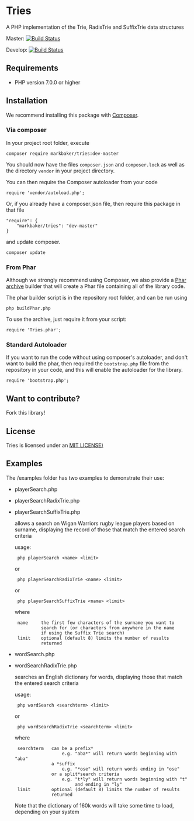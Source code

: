 Tries
======

A PHP implementation of the Trie, RadixTrie and SuffixTrie data structures

Master: [![Build Status](https://travis-ci.org/MarkBaker/Tries.png?branch=master)](http://travis-ci.org/MarkBaker/Tries)

Develop: [![Build Status](https://travis-ci.org/MarkBaker/Tries.png?branch=develop)](http://travis-ci.org/MarkBaker/Tries)

## Requirements
 * PHP version 7.0.0 or higher


## Installation

We recommend installing this package with [Composer](https://getcomposer.org/ "Get Composer").

### Via composer

In your project root folder, execute

```
composer require markbaker/tries:dev-master
```

You should now have the files `composer.json` and `composer.lock` as well as the directory `vendor` in your project directory.

You can then require the Composer autoloader from your code

```
require 'vendor/autoload.php';
```


Or, if you already have a composer.json file, then require this package in that file

```
"require": {
    "markbaker/tries": "dev-master"
}
```

and update composer.

```
composer update
```

### From Phar

Although we strongly recommend using Composer, we also provide a [Phar archive](http://php.net/manual/en/book.phar.php "Read about Phar") builder that will create a Phar file containing all of the library code.

The phar builder script is in the repository root folder, and can be run using

```
php buildPhar.php
```

To use the archive, just require it from your script:

```
require 'Tries.phar';
```

### Standard Autoloader

If you want to run the code without using composer's autoloader, and don't want to build the phar, then required the `bootstrap.php` file from the repository in your code, and this will enable the autoloader for the library.

```
require 'bootstrap.php';
```


## Want to contribute?
Fork this library!


## License
Tries is licensed under an [MIT LICENSE)](https://github.com/MarkBaker/Tries/blob/master/LICENSE.md)


## Examples

The /examples folder has two examples to demonstrate their use:

 - playerSearch.php
 - playerSearchRadixTrie.php
 - playerSearchSuffixTrie.php

    allows a search on Wigan Warriors rugby league players based on surname, displaying the record of those that match the entered search criteria

    usage:

        php playerSearch <name> <limit>

    or

        php playerSearchRadixTrie <name> <limit>

    or

        php playerSearchSuffixTrie <name> <limit>

    where

        name     the first few characters of the surname you want to
                 search for (or characters from anywhere in the name
                 if using the Suffix Trie search)
        limit    optional (default 8) limits the number of results
                 returned

 - wordSearch.php
 - wordSearchRadixTrie.php

    searches an English dictionary for words, displaying those that match the entered search criteria

    usage:

        php wordSearch <searchterm> <limit>

    or

        php wordSearchRadixTrie <searchterm> <limit>

    where

        searchterm   can be a prefix*
                         e.g. "aba*" will return words beginning with "aba"
                     a *suffix
                         e.g. "*ose" will return words ending in "ose"
                     or a split*search criteria
                         e.g. "t*ly" will return words beginning with "t" 
                              and ending in "ly"
        limit        optional (default 8) limits the number of results
                     returned

    Note that the dictionary of 160k words will take some time to load, depending on your system
